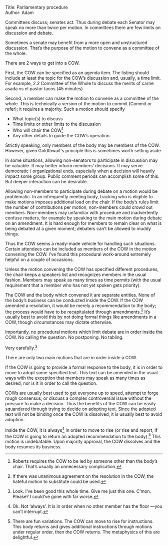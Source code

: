 Title: Parliamentary procedure  
Author: Adam

Committees discuss; senates act. Thus during debate each Senator may speak no more than twice per motion. In committees there are few limits on discussion and debate. 

Sometimes a senate may benefit from a more open and unstructured discussion. That’s the purpose of the motion to convene as a committee of the whole.

There are 2 ways to get into a COW.

First, the COW can be specified as an agenda item. The listing should include at least the topic for the COW’s discussion and, usually, a time limit. For example,
2.2 Committee of the Whole to discuss the merits of carne asada vs el pastor tacos (45 minutes)

Second, a member can make the motion to convene as a committee of the whole. This is technically a version of the motion to commit (Commit or refer); it requires a majority. Such a motion should specify 

* What topic(s) to discuss
* Time limits or other limits to the discussion
* Who will chair the COW[^fn1] 
* Any other details to guide the COW’s operation.

Strictly speaking, only members of the body may be members of the COW. However, given Goldthwait's principle this is sometimes worth setting aside.

In some situations, allowing non-senators to participate in discussion may be valuable. It may better inform members’ decisions. It may serve democratic / organizational ends, especially when a decision will heavily impact some group. Public comment periods can accomplish some of this. But deeper interaction can be desirable.

Allowing non-members to participate during debate on a motion would be problematic. In an infrequently meeting body, tracking who is eligible to make motions imposes additional load on the chair. If the body’s rules limit the number of contributions per motion, non-members could crowd out members. Non-members may unfamiliar with procedure and inadvertently confuse matters, for example by speaking to the main motion during debate on an amendment. It is hard enough for members to remain clear on what is being debated at a given moment; debaters can’t be allowed to muddy things. 

Thus the COW seems a ready-made vehicle for handling such situations. Certain attendees can be included as members of the COW in the motion convening the COW. I’ve found this procedural work-around extremely helpful on a couple of occasions.

Unless the motion convening the COW has specified different procedures, the chair keeps a speakers list and recognizes members in the usual fashion. Members may speak as many times as time permits (with the usual requirement that a member who has not yet spoken gets priority).

The COW and the body which convened it are separate entities. None of the body’s business can be conducted inside the COW.  If the COW amended a resolution, it would be merely a recommendation to the body; the process would have to be recapitulated through amendments.[^fn2] It’s usually best to avoid this by not doing formal things like amendments in a COW, though circumstances may dictate otherwise.

Importantly, no procedural motions which limit debate are in order inside the COW.  No calling the question. No postponing. No tabling.

Very carefully.[^fn3] 

There are only two main motions that are in order inside a COW. 

If the COW is going to provide a formal response to the body, it is in order to move to adopt some specified text. This text can be amended in the usual ways with the exception that members may speak as many times as desired; nor is it in order to call the question. 

COWs are usually best used to get everyone up to speed, attempt to forge rough consensus, or discuss a complex controversial issue without the pressure to make a decision. Thus the benefits of the COW can be easily squandered through trying to decide on adopting text. Since the adopted text will not be binding once the COW is dissolved, it is usually best to avoid adoption. 

Inside the COW, it is always[^fn4] in order to move to rise (or rise and report, if the COW is going to return an adopted recommendation to the body).[^fn5] This motion is undebatable. Upon majority approval, the COW dissolves and the body resumes its business.

[^fn1]: Roberts requires the COW to be led by someone other than the body’s chair. That’s usually an unnecessary complication.

[^fn2]: If there was unanimous agreement on the resolution in the COW,  the hateful motion to substitute could be used.

[^fn3]: Look. I’ve been good this whole time. Give me just this one. C’mon. Please?  I could’ve gone with far worse.

[^fn4]: Ok. Not ‘always’. It is in order when no other member has the floor —you can’t interrupt.

[^fn5]: There are fun variations. The COW can move to rise for instructions. This body returns and gives additional instructions through motions under regular order, then the COW returns. The metaphysics of this are delightful.